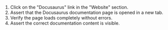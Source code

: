1. Click on the "Docusaurus" link in the "Website" section.
2. Assert that the Docusaurus documentation page is opened in a new tab.
3. Verify the page loads completely without errors.
4. Assert the correct documentation content is visible.